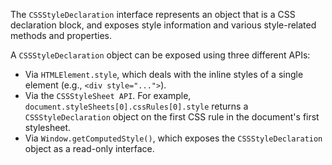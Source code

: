 
The `CSSStyleDeclaration` interface represents an object that is a CSS declaration block, and exposes style information and various style-related methods and properties.

A `CSSStyleDeclaration` object can be exposed using three different APIs:

- Via `HTMLElement.style`, which deals with the inline styles of a single element (e.g., `<div style="...">`).
- Via the `CSSStyleSheet API`. For example, `document.styleSheets[0].cssRules[0].style` returns a `CSSStyleDeclaration` object on the first CSS rule in the document's first stylesheet.
- Via `Window.getComputedStyle()`, which exposes the `CSSStyleDeclaration` object as a read-only interface.
